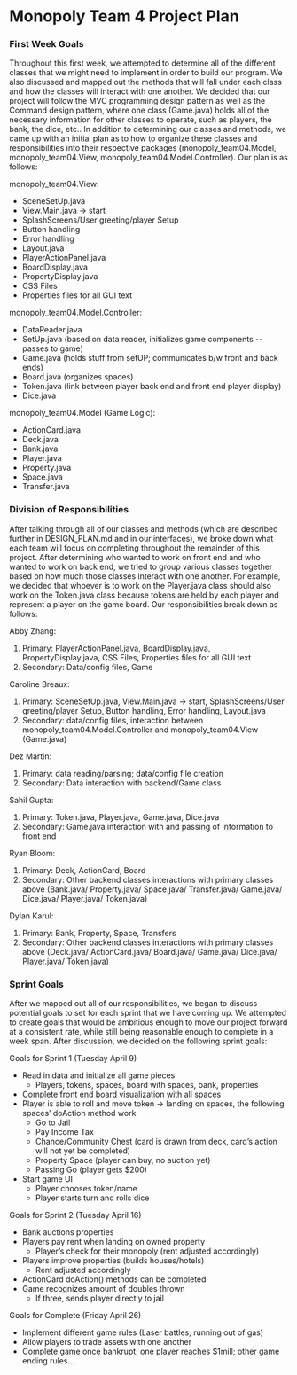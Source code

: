 Monopoly Team 4 Project Plan
===

### First Week Goals
Throughout this first week, we attempted to determine all of the different classes that we might need to implement in order to build our program.  We also discussed and mapped out the methods that will fall under each class and how the classes will  interact with one another.  We decided that our project will follow the MVC programming design pattern as well as the Command design pattern, where one class (Game.java) holds all of the necessary information for other classes to operate, such as players, the bank, the dice, etc..  In addition to determining our classes and methods, we came up with an initial plan as to how to organize these classes and responsibilities into their respective packages (monopoly_team04.Model, monopoly_team04.View, monopoly_team04.Model.Controller).  Our plan is as follows:

monopoly_team04.View:
* SceneSetUp.java
* View.Main.java → start
* SplashScreens/User greeting/player Setup
* Button handling 
* Error handling
* Layout.java
* PlayerActionPanel.java 
* BoardDisplay.java
* PropertyDisplay.java
* CSS Files
* Properties files for all GUI text

monopoly_team04.Model.Controller:
* DataReader.java
* SetUp.java (based on data reader, initializes game components -- passes to game)
* Game.java (holds stuff from setUP; communicates b/w front and back ends)
* Board.java (organizes spaces)
* Token.java (link between player back end and front end player display)
* Dice.java

monopoly_team04.Model (Game Logic):
* ActionCard.java
* Deck.java
* Bank.java
* Player.java
* Property.java
* Space.java
* Transfer.java

### Division of Responsibilities
After talking through all of  our classes and methods (which are described further in DESIGN_PLAN.md and in our interfaces), we broke down what each team will focus on completing throughout the remainder of this project.  After determining who wanted to work on front end and who wanted to work on back end, we tried to group various classes together based on how much those classes interact with one another.  For example, we decided that whoever is to work on the Player.java class should also work on the Token.java class because tokens are held by each player and represent a player on the game board.  Our responsibilities break down as follows:

Abby Zhang:
1. Primary: PlayerActionPanel.java, BoardDisplay.java, PropertyDisplay.java, CSS Files, Properties files for all GUI text
2. Secondary: Data/config files, Game

Caroline Breaux:
1. Primary: SceneSetUp.java, View.Main.java → start, SplashScreens/User greeting/player Setup, Button handling, Error handling, Layout.java
2. Secondary: data/config files, interaction between monopoly_team04.Model.Controller and monopoly_team04.View (Game.java)

Dez Martin: 
1. Primary: data reading/parsing; data/config file creation
2. Secondary: Data interaction with backend/Game class

Sahil Gupta:
1. Primary: Token.java, Player.java, Game.java, Dice.java
2. Secondary: Game.java interaction with and passing of information to front end 

Ryan Bloom:
1. Primary: Deck, ActionCard, Board
2. Secondary: Other backend classes interactions with primary classes above (Bank.java/ Property.java/ Space.java/ Transfer.java/ Game.java/ Dice.java/ Player.java/ Token.java)

Dylan Karul:
1. Primary: Bank, Property, Space, Transfers
2. Secondary: Other backend classes interactions with primary classes above (Deck.java/ ActionCard.java/ Board.java/ Game.java/ Dice.java/ Player.java/ Token.java)

### Sprint Goals

After we mapped out all of our responsibilities, we began to discuss potential goals to set for each sprint that we have coming up.  We attempted to create goals that would be ambitious enough to move our project forward at a consistent rate, while still being reasonable enough to complete in a week span.  After discussion, we decided on the following sprint goals:

Goals for Sprint 1 (Tuesday April 9)
* Read in data and initialize all game pieces
    * Players, tokens, spaces, board with spaces, bank, properties
* Complete front end board visualization with all spaces
* Player is  able to roll and move token -> landing on spaces, the following spaces’ doAction method work 
    * Go to Jail
    * Pay Income Tax
    * Chance/Community Chest (card is drawn from deck, card’s action will not yet be completed)
    * Property Space (player can buy, no auction yet)
    * Passing Go (player gets $200)
* Start game UI
    * Player chooses token/name
    * Player starts turn and rolls dice

Goals for Sprint 2 (Tuesday April 16)
* Bank auctions properties
* Players pay rent when landing on owned property
    * Player’s check for their monopoly (rent adjusted accordingly)
* Players improve properties (builds houses/hotels)
    * Rent adjusted accordingly
* ActionCard doAction() methods can be completed
* Game recognizes amount of doubles thrown 
    * If three, sends player directly to jail

Goals for Complete (Friday April 26)
* Implement different game rules (Laser battles; running out of gas)
* Allow players to trade assets with one another
* Complete game once bankrupt; one player reaches $1mill; other game ending rules…



